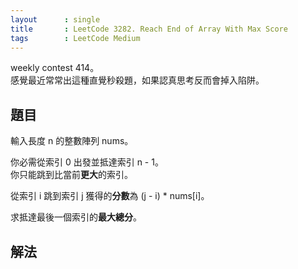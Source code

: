 ```yaml
---
layout      : single
title       : LeetCode 3282. Reach End of Array With Max Score
tags        : LeetCode Medium
---
```

weekly contest 414。  
感覺最近常常出這種直覺秒殺題，如果認真思考反而會掉入陷阱。  

## 題目

輸入長度 n 的整數陣列 nums。  

你必需從索引 0 出發並抵達索引 n - 1。  
你只能跳到比當前**更大**的索引。  

從索引 i 跳到索引 j 獲得的**分數**為 (j - i) \* nums[i]。  

求抵達最後一個索引的**最大總分**。  

## 解法
